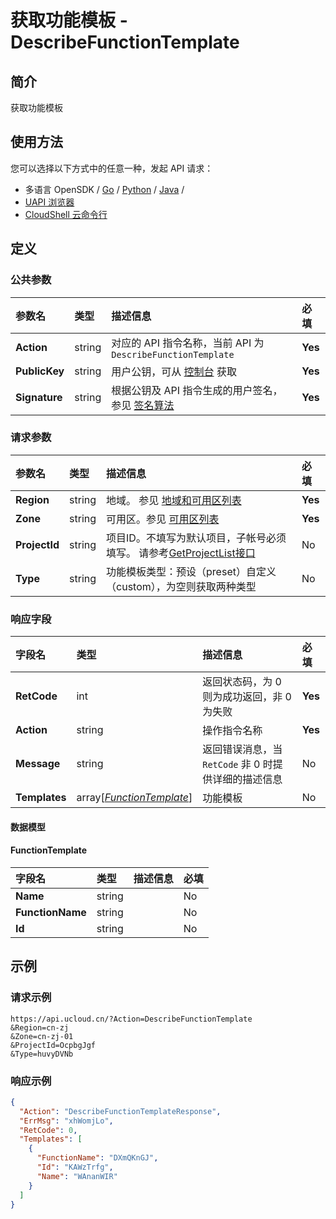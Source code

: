 # 获取功能模板 - DescribeFunctionTemplate

## 简介

获取功能模板






## 使用方法

您可以选择以下方式中的任意一种，发起 API 请求：
- 多语言 OpenSDK / [Go](https://github.com/ucloud/ucloud-sdk-go) / [Python](https://github.com/ucloud/ucloud-sdk-python3) / [Java](https://github.com/ucloud/ucloud-sdk-java) /
- [UAPI 浏览器](https://console.ucloud.cn/uapi/detail?id=DescribeFunctionTemplate)
- [CloudShell 云命令行](https://shell.ucloud.cn/)


## 定义

### 公共参数

| 参数名 | 类型 | 描述信息 | 必填 |
|:---|:---|:---|:---|
| **Action**     | string  | 对应的 API 指令名称，当前 API 为 `DescribeFunctionTemplate`                        | **Yes** |
| **PublicKey**  | string  | 用户公钥，可从 [控制台](https://console.ucloud.cn/uapi/apikey) 获取                                             | **Yes** |
| **Signature**  | string  | 根据公钥及 API 指令生成的用户签名，参见 [签名算法](api/summary/signature.md)  | **Yes** |

### 请求参数

| 参数名 | 类型 | 描述信息 | 必填 |
|:---|:---|:---|:---|
| **Region** | string | 地域。 参见 [地域和可用区列表](https://docs.ucloud.cn/api/summary/regionlist) |**Yes**|
| **Zone** | string | 可用区。参见 [可用区列表](https://docs.ucloud.cn/api/summary/regionlist) |**Yes**|
| **ProjectId** | string | 项目ID。不填写为默认项目，子帐号必须填写。 请参考[GetProjectList接口](https://docs.ucloud.cn/api/summary/get_project_list) |No|
| **Type** | string | 功能模板类型：预设（preset）自定义（custom），为空则获取两种类型 |No|

### 响应字段

| 字段名 | 类型 | 描述信息 | 必填 |
|:---|:---|:---|:---|
| **RetCode** | int | 返回状态码，为 0 则为成功返回，非 0 为失败 |**Yes**|
| **Action** | string | 操作指令名称 |**Yes**|
| **Message** | string | 返回错误消息，当 `RetCode` 非 0 时提供详细的描述信息 |No|
| **Templates** | array[[*FunctionTemplate*](#FunctionTemplate)] | 功能模板 |No|

#### 数据模型


#### FunctionTemplate

| 字段名 | 类型 | 描述信息 | 必填 |
|:---|:---|:---|:---|
| **Name** | string |  |No|
| **FunctionName** | string |  |No|
| **Id** | string |  |No|

## 示例

### 请求示例
    
```
https://api.ucloud.cn/?Action=DescribeFunctionTemplate
&Region=cn-zj
&Zone=cn-zj-01
&ProjectId=OcpbgJgf
&Type=huvyDVNb
```

### 响应示例
    
```json
{
  "Action": "DescribeFunctionTemplateResponse",
  "ErrMsg": "xhWomjLo",
  "RetCode": 0,
  "Templates": [
    {
      "FunctionName": "DXmQKnGJ",
      "Id": "KAWzTrfg",
      "Name": "WAnanWIR"
    }
  ]
}
```





